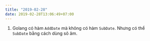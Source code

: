 ```yaml
---
title: "2019-02-28"
date: 2019-02-28T13:06:49+07:00
---
```


1. Golang có hàm `AddDate` mà không có hàm `SubDate`. Nhưng có thể `SubDate` bằng cách dùng sô âm.
